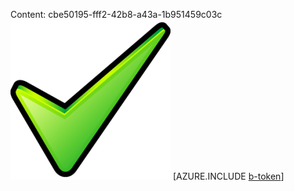 Content: cbe50195-fff2-42b8-a43a-1b951459c03c![image](5fe6b7b1-94b4-480a-8f70-72c009384173.png)
[AZURE.INCLUDE [b-token](a64496bf-6b3c-4c83-a07e-c40c60e95859.md)]

